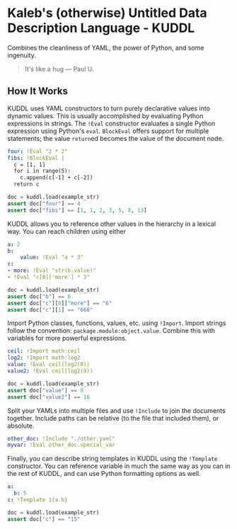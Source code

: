 # Kaleb's (otherwise) Untitled Data Description Language - KUDDL

Combines the cleanliness of YAML, the power of Python, and some ingenuity.

> It's like a hug — Paul U.

## How It Works

KUDDL uses YAML constructors to turn purely declarative values into dynamic values.
This is usually accomplished by evaluating Python expressions in strings.
The `!Eval` constructor evaluates a single Python expression using Python's `eval`.
`BlockEval` offers support for multiple statements; the value `return`ed becomes the value of the document node.

```yaml
four: !Eval "2 * 2"
fibs: !BlockEval |
  c = [1, 1]
  for i in range(5):
    c.append(c[-1] + c[-2])
  return c
```

```python
doc = kuddl.load(example_str)
assert doc["four"] == 4
assert doc["fibs"] == [1, 1, 2, 3, 5, 8, 13]
```

KUDDL allows you to reference other values in the hierarchy in a lexical way.
You can reach children using either

```yaml
a: 2
b:
    value: !Eval "a * 3"
c:
- more: !Eval "str(b.value)"
- !Eval "c[0]['more'] * 3"
```

```python
doc = kuddl.load(example_str)
assert doc["b"] == 6
assert doc["c"][0]["more"] == "6"
assert doc["c"][1] == "666"
```

Import Python classes, functions, values, etc. using `!Import`.
Import strings follow the convention: `package.module:object.value`.
Combine this with variables for more powerful expressions.

```yaml
ceil: !Import math:ceil
log2: !Import math:log2
value: !Eval ceil(log2(8))
value2: !Eval ceil(log2(9))
```

```python
doc = kuddl.load(example_str)
assert doc["value"] == 8
assert doc["value2"] == 16
```

Split your YAMLs into multiple files and use `!Include` to join the documents together.
Include paths can be relative (to the file that included them), or absolute.

```yaml
other_doc: !Include "./other.yaml"
myvar: !Eval other_doc.special_var
```

Finally, you can describe string templates in KUDDL using the `!Template` constructor.
You can reference variable in much the same way as you can in the rest of KUDDL,
and can use Python formatting options as well.

```yaml
a:
  b: 5
c: !Template 1{a.b}
```

```python
doc = kuddl.load(example_str)
assert doc["c"] == "15"
```
